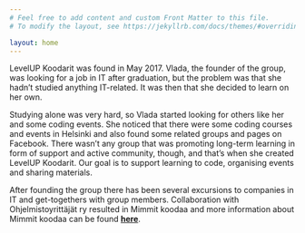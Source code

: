 ```yaml
---
# Feel free to add content and custom Front Matter to this file.
# To modify the layout, see https://jekyllrb.com/docs/themes/#overriding-theme-defaults

layout: home
---
```


LevelUP Koodarit was found in May 2017. Vlada, the founder of the group, was looking for a job in IT after graduation, but the problem was that she hadn’t studied anything IT-related. It was then that she decided to learn on her own. 

Studying alone was very hard, so Vlada started looking for others like her and some coding events. She noticed that there were some coding courses and events in Helsinki and also found some related groups and pages on Facebook. There wasn’t any group that was promoting long-term learning in form of support and active community, though, and that’s when she created LevelUP Koodarit. 
Our goal is to support learning to code, organising events and sharing materials.

After founding the group there has been several excursions to companies in IT and get-togethers with group members. Collaboration with Ohjelmistoyrittäjät ry resulted in Mimmit koodaa and more information about Mimmit koodaa can be found [**here**](https://ohjelmistoyrittajat.fi/mimmitkoodaa/).
